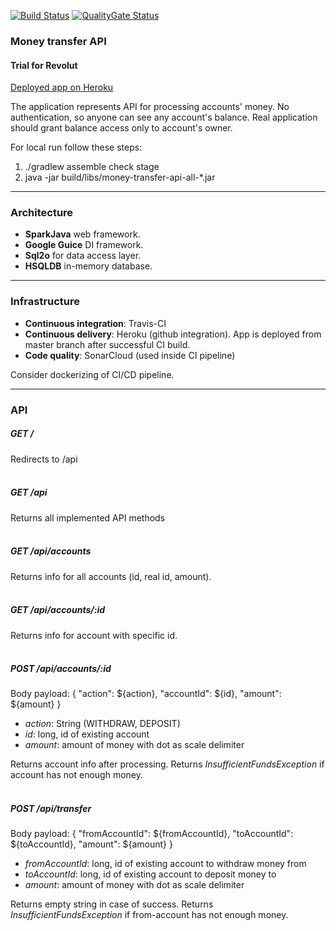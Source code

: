 [![Build Status](https://travis-ci.com/feardude/money-transfer-api.svg?branch=master)](https://travis-ci.com/feardude/money-transfer-api)
[![QualityGate Status](https://sonarcloud.io/api/project_badges/measure?project=feardude_money-transfer-api&metric=alert_status)](https://sonarcloud.io/dashboard?id=feardude_money-transfer-api)

### Money transfer API 
#### Trial for Revolut
[Deployed app on Heroku](https://revolut-trial-money-transfer.herokuapp.com/)


The application represents API for processing accounts' money. 
No authentication, so anyone can see any account's balance. 
Real application should grant balance access only to account's owner.


For local run follow these steps:
1. ./gradlew assemble check stage
2. java -jar build/libs/money-transfer-api-all-*.jar

---
### Architecture
- **SparkJava** web framework.
- **Google Guice** DI framework.
- **Sql2o** for data access layer.
- **HSQLDB** in-memory database.

---
### Infrastructure
- **Continuous integration**: Travis-CI
- **Continuous delivery**: Heroku (github integration). App is deployed from master branch after successful CI build.
- **Code quality**: SonarCloud (used inside CI pipeline)

Consider dockerizing of CI/CD pipeline.

---
### API
##### GET /
Redirects to /api
<br><br>

##### GET /api
Returns all implemented API methods
<br><br>

##### GET /api/accounts
Returns info for all accounts (id, real id, amount).
<br><br>

##### GET /api/accounts/:id
Returns info for account with specific id.
<br><br>

##### POST /api/accounts/:id
Body payload:
{
    "action": ${action},
    "accountId": ${id},
    "amount": ${amount}
}
- _action_: String (WITHDRAW, DEPOSIT)
- _id_: long, id of existing account
- _amount_: amount of money with dot as scale delimiter

Returns account info after processing. Returns _InsufficientFundsException_ if account has not enough money.
<br><br>

##### POST /api/transfer
Body payload:
{
    "fromAccountId": ${fromAccountId},
    "toAccountId": ${toAccountId},
    "amount": ${amount}
}<br>
- _fromAccountId_: long, id of existing account to withdraw money from
- _toAccountId_: long, id of existing account to deposit money to
- _amount_: amount of money with dot as scale delimiter

Returns empty string in case of success. Returns _InsufficientFundsException_ if from-account has not enough money.

